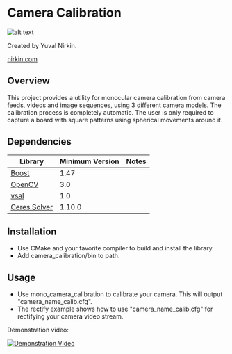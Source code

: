 # Camera Calibration
![alt text](https://yuvalnirkin.github.io/assets/img/projects/camera_calibration_teaser.jpg "Teaser")

Created by Yuval Nirkin.

[nirkin.com](http://www.nirkin.com/)

## Overview
This project provides a utility for monocular camera calibration from camera feeds, videos and image sequences, using 3 different camera models. The calibration process is completely automatic. The user is only required to capture a board with square patterns using spherical movements around it.

## Dependencies
| Library                                                            | Minimum Version | Notes                                    |
|--------------------------------------------------------------------|-----------------|------------------------------------------|
| [Boost](http://www.boost.org/)                                     | 1.47            |                                          |
| [OpenCV](http://opencv.org/)                                       | 3.0             |                                          |
| [vsal](https://github.com/YuvalNirkin/vsal)                        | 1.0             |                                          |
| [Ceres Solver](https://github.com/ceres-solver/ceres-solver)       | 1.10.0          |                                          |

## Installation
- Use CMake and your favorite compiler to build and install the library.
- Add camera_calibration/bin to path.

## Usage
- Use mono_camera_calibration to calibrate your camera. This will output "camera_name_calib.cfg".
- The rectify example shows how to use "camera_name_calib.cfg" for rectifying your camera video stream.

Demonstration video:

[![Demonstration Video](http://img.youtube.com/vi/Ljzi-S7eDLU/0.jpg)](https://www.youtube.com/watch?v=Ljzi-S7eDLU)

